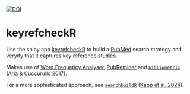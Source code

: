 [![DOI](https://zenodo.org/badge/950028484.svg)](https://doi.org/10.5281/zenodo.15040684)

# keyrefcheckR

Use the shiny app <a href="https://florianteichert.shinyapps.io/keyrefcheckR/">keyrefcheckR</a> to build a <a href="https://pubmed.ncbi.nlm.nih.gov">PubMed</a> search strategy and veryify that it captures key reference studies.

Makes use of <a href="https://sr-accelerator.com/#/wordfreq">Word Frequency Analyser</a>, <a href="https://hgserver2.amc.nl/cgi-bin/miner/miner2.cgi">PubReminer</a> and <a href="https://github.com/massimoaria/bibliometrix">`bibliometrix`</a> (<a href="https://doi.org/10.1016/j.joi.2017.08.007">Aria & Cuccurullo 2017</a>).

For a more sophisticated approach, see <a href="https://github.com/IQWiG/searchbuildR">`searchbuildR`</a> (<a href="https://doi.org/10.1002/cesm.12078">Kapp et al. 2024</a>).
